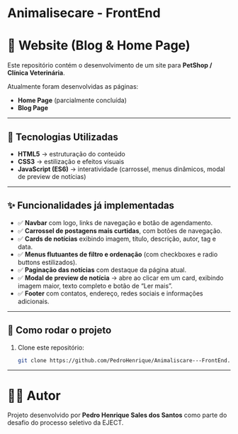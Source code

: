 # Animalisecare - FrontEnd

# 🐾  Website (Blog & Home Page)

Este repositório contém o desenvolvimento de um site para **PetShop / Clínica Veterinária**.

Atualmente foram desenvolvidas as páginas:  

- **Home Page** (parcialmente concluída)  
- **Blog Page**  

---

## 📌 Tecnologias Utilizadas
- **HTML5** → estruturação do conteúdo  
- **CSS3** → estilização e efeitos visuais  
- **JavaScript (ES6)** → interatividade (carrossel, menus dinâmicos, modal de preview de notícias)  

---

## ✨ Funcionalidades já implementadas
- ✅ **Navbar** com logo, links de navegação e botão de agendamento.  
- ✅ **Carrossel de postagens mais curtidas**, com botões de navegação.  
- ✅ **Cards de notícias** exibindo imagem, título, descrição, autor, tag e data.  
- ✅ **Menus flutuantes de filtro e ordenação** (com checkboxes e radio buttons estilizados).  
- ✅ **Paginação das notícias** com destaque da página atual.  
- ✅ **Modal de preview de notícia** → abre ao clicar em um card, exibindo imagem maior, texto completo e botão de “Ler mais”.  
- ✅ **Footer** com contatos, endereço, redes sociais e informações adicionais.  

---

## 🚀 Como rodar o projeto
1. Clone este repositório:
   ```bash
   git clone https://github.com/PedroHenrique/Animaliscare---FrontEnd.git

---

# 👨‍💻 Autor

Projeto desenvolvido por **Pedro Henrique Sales dos Santos** como parte do desafio do processo seletivo da EJECT.
